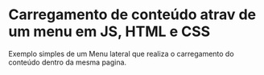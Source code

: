 #  Carregamento  de conteúdo  atrav  de  um menu  em JS, HTML e CSS
Exemplo simples de um Menu lateral que realiza o carregamento do conteúdo dentro da mesma pagina.





